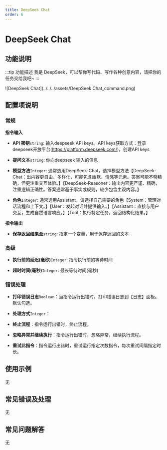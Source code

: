 ```yaml
---
title: DeepSeek Chat
order: 6
---
```


# DeepSeek Chat

## 功能说明

:::tip 功能描述
我是 DeepSeek，可以帮你写代码、写作各种创意内容，请把你的任务交给我吧~
:::

![DeepSeek Chat](../../../assets/DeepSeek Chat_command.png)

## 配置项说明

### 常规

**指令输入**

- **API 密钥**`string`: 输入deepseek API keys。API keys获取方式：登录deepseek开放平台(https://platform.deepseek.com/)，创建API keys

- **提问文本**`string`: 你向deepseek 输入的信息

- **模型方法**`Integer`: 通常选用DeepSeek-Chat，选择模型方法【DeepSeek-Chat：出内容更自由、多样化，可能包含幽默、情感等元素。答案可能不够精确，但更注重交互体验。】【DeepSeek-Reasoner：输出内容更严谨、精确，注重逻辑正确性。答案通常基于事实或规则，较少包含主观内容。】

- **角色**`Integer`: 通常选用Assistant，请选择自己需要的角色【System：管理对话流程和上下文。】【User：发起对话并提供输入。】【Assistant：直接与用户交互，生成自然语言响应。】【Tool：执行特定任务，返回结构化结果。】


**指令输出**

- **保存返回结果至**`string`: 指定一个变量，用于保存返回的文本

### 高级

- **执行前的延迟(毫秒)**`Integer`: 指令执行前的等待时间

- **超时时间(毫秒)**`Integer`: 最长等待时间(毫秒)

### 错误处理

- **打印错误日志**`Boolean`：当指令运行出错时，打印错误日志到【日志】面板。默认勾选。

- **处理方式**`Integer`：

 - **终止流程**：指令运行出错时，终止流程。

 - **忽略异常并继续执行**：指令运行出错时，忽略异常，继续执行流程。

 - **重试此指令**：指令运行出错时，重试运行指定次数指令，每次重试间隔指定时长。

## 使用示例
无

## 常见错误及处理

无

## 常见问题解答

无

